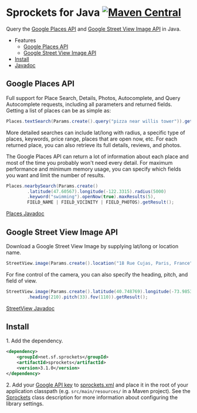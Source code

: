 Sprockets for Java [![Maven Central][9]][10]
============================================

Query the [Google Places API][1] and [Google Street View Image API][2] in Java.

* Features
    * [Google Places API](#google-places-api)
    * [Google Street View Image API](#google-street-view-image-api)
* [Install](#install)
* [Javadoc][3]

Google Places API
-----------------

Full support for Place Search, Details, Photos, Autocomplete, and Query Autocomplete requests, including all parameters and returned fields.  Getting a list of places can be as simple as:

```java
Places.textSearch(Params.create().query("pizza near willis tower")).getResult();
```

More detailed searches can include lat/long with radius, a specific type of places, keywords, price range, places that are open now, etc.  For each returned place, you can also retrieve its full details, reviews, and photos.

The Google Places API can return a lot of information about each place and most of the time you probably won't need every detail.  For maximum performance and minimum memory usage, you can specify which fields you want and limit the number of results.

```java
Places.nearbySearch(Params.create()
        .latitude(47.60567).longitude(-122.3315).radius(5000)
        .keyword("swimming").openNow(true).maxResults(5),
        FIELD_NAME | FIELD_VICINITY | FIELD_PHOTOS).getResult();
```

[Places Javadoc][7]

Google Street View Image API
----------------------------

Download a Google Street View Image by supplying lat/long or location name.

```java
StreetView.image(Params.create().location("18 Rue Cujas, Paris, France")).getResult();
```

For fine control of the camera, you can also specify the heading, pitch, and field of view.

```java
StreetView.image(Params.create().latitude(40.748769).longitude(-73.985332)
        .heading(210).pitch(33).fov(110)).getResult();
```

[StreetView Javadoc][8]

Install
-------

1\. Add the dependency.

```xml
<dependency>
	<groupId>net.sf.sprockets</groupId>
	<artifactId>sprockets</artifactId>
	<version>3.1.0</version>
</dependency>
```

2\. Add your [Google API key][5] to [sprockets.xml][4] and place it in the root of your application classpath (e.g. `src/main/resources/` in a Maven project).  See the [Sprockets][6] class description for more information about configuring the library settings.

[1]: https://developers.google.com/places/webservice/
[2]: https://developers.google.com/maps/documentation/streetview/
[3]: https://pushbit.github.io/sprockets/apidocs/
[4]: https://raw.githubusercontent.com/pushbit/sprockets/master/src/main/resources/net/sf/sprockets/sprockets.xml
[5]: https://console.developers.google.com/
[6]: https://pushbit.github.io/sprockets/apidocs/index.html?net/sf/sprockets/Sprockets.html
[7]: https://pushbit.github.io/sprockets/apidocs/index.html?net/sf/sprockets/google/Places.html
[8]: https://pushbit.github.io/sprockets/apidocs/index.html?net/sf/sprockets/google/StreetView.html
[9]: https://img.shields.io/maven-central/v/net.sf.sprockets/sprockets.svg
[10]: https://search.maven.org/#search|ga|1|g%3Anet.sf.sprockets%20a%3Asprockets
